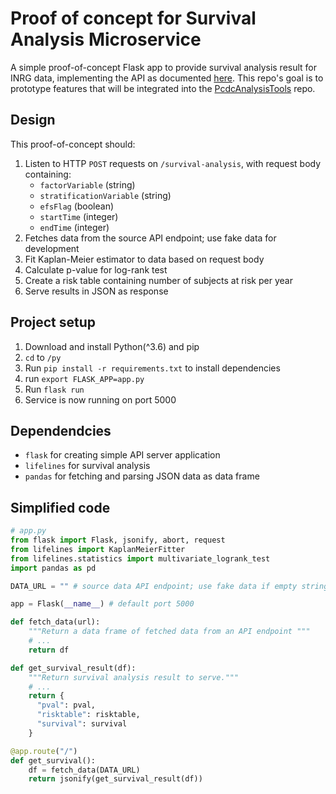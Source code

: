 # Proof of concept for Survival Analysis Microservice

A simple proof-of-concept Flask app to provide survival analysis result for INRG data, implementing the API as documented [here](https://github.com/chicagopcdc/Documents/blob/master/GEN3/survival-analysis-tool/requirements.md#microservice). This repo's goal is to prototype features that will be integrated into the [PcdcAnalysisTools](https://github.com/chicagopcdc/PcdcAnalysisTools) repo.

## Design

This proof-of-concept should:

1. Listen to HTTP `POST` requests on `/survival-analysis`, with request body containing:
   - `factorVariable` (string)
   - `stratificationVariable` (string)
   - `efsFlag` (boolean)
   - `startTime` (integer)
   - `endTime` (integer)
2. Fetches data from the source API endpoint; use fake data for development
3. Fit Kaplan-Meier estimator to data based on request body
4. Calculate p-value for log-rank test
5. Create a risk table containing number of subjects at risk per year
6. Serve results in JSON as response

## Project setup

1. Download and install Python(^3.6) and pip
2. `cd` to `/py`
3. Run `pip install -r requirements.txt` to install dependencies
4. run `export FLASK_APP=app.py`
5. Run `flask run`
6. Service is now running on port 5000

## Dependendcies

- `flask` for creating simple API server application
- `lifelines` for survival analysis
- `pandas` for fetching and parsing JSON data as data frame

## Simplified code

```python
# app.py
from flask import Flask, jsonify, abort, request
from lifelines import KaplanMeierFitter
from lifelines.statistics import multivariate_logrank_test
import pandas as pd

DATA_URL = "" # source data API endpoint; use fake data if empty string

app = Flask(__name__) # default port 5000

def fetch_data(url):
    """Return a data frame of fetched data from an API endpoint """
    # ...
    return df

def get_survival_result(df):
    """Return survival analysis result to serve."""
    # ...
    return {
      "pval": pval,
      "risktable": risktable,
      "survival": survival
    }

@app.route("/")
def get_survival():
    df = fetch_data(DATA_URL)
    return jsonify(get_survival_result(df))
```
